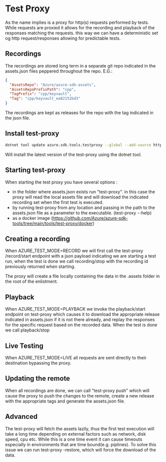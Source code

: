 # Test Proxy

As the name implies is a proxy for http(s) requests performed by tests. While requests are proxied it allows for the recording and playback of the responses matching the requests. this way we can have a deterministic set og http request/responses allowing for predictable tests. 

## Recordings

The recordings are stored long term in a separate git repo indicated in the assets.json files peppered throughout the repo. 
E.G.:
```JSON
{
  "AssetsRepo": "Azure/azure-sdk-assets",
  "AssetsRepoPrefixPath": "cpp",
  "TagPrefix": "cpp/keyvault",
  "Tag": "cpp/keyvault_ea82152bd3"
}
```
The recordings are kept as releases for the repo with the tag indicated in the json file.

## Install test-proxy

```BASH
dotnet tool update azure.sdk.tools.testproxy --global --add-source https://pkgs.dev.azure.com/azure-sdk/public/_packaging/azure-sdk-for-net/nuget/v3/index.json --version "1.0.0-dev*"
```

Will install the latest version of the test-proxy using the dotnet tool.

## Starting test-proxy

When starting the test proxy you have several options :

* in the folder where assets.json exists run "test-proxy". in this case the proxy will read the local assets file and will download the indicated recording set when the first test is  executed. 
* by running test-proxy from any location and passing in the path to the assets.json file as a parameter to the executable. (test-proxy --help)
* as a docker image (https://github.com/Azure/azure-sdk-tools/tree/main/tools/test-proxy/docker)

## Creating a recording 
When AZURE_TEST_MODE=RECORD we will  first call the test-proxy /record/start endpoint with a json payload indicating we are starting a test run, when the test is done we call recording/stop with the recording id previously returned when starting. 

The proxy will create a file locally containing the data in the .assets folder in the root of the enlistment. 

## Playback 

When AZURE_TEST_MODE=PLAYBACK we invoke the playback/start endpoint on test-proxy which causes it to download the appropriate release indicated in assets.json if it is not there already, and replay the responses for the specific request based on the recorded data. When the test is done we call playback/stop

## Live Testing

When AZURE_TEST_MODE=LIVE all requests are sent directly to their destination bypassing the proxy.

## Updating the remote

When all recordings are done, we can call "test-proxy push" which will cause the proxy to push the changes to the remote, create a new release with the appropriate tags and generate the assets.json file. 

## Advanced

The test-proxy will fetch the assets lazily, thus the first test execution will take a long time depending on external factors such as network, disk speed, cpu etc. While this is a one time event it can cause timeouts especially in environments that are time bound(e.g. piplines). 
To solve this issue we can run test-proxy -restore, which will force the download of the data. 

